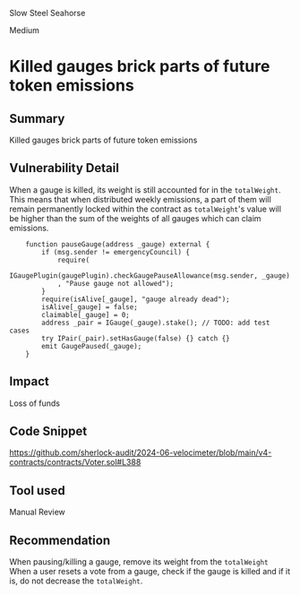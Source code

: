 Slow Steel Seahorse

Medium

# Killed gauges brick parts of future token emissions

## Summary
Killed gauges brick parts of future token emissions

## Vulnerability Detail
When a gauge is killed, its weight is still accounted for in the `totalWeight`. This means that when distributed weekly emissions, a part of them will remain permanently locked within the contract as `totalWeight`'s value will be higher than the sum of the weights of all gauges which can claim emissions.

```solidity
    function pauseGauge(address _gauge) external {
        if (msg.sender != emergencyCouncil) {
            require(
                IGaugePlugin(gaugePlugin).checkGaugePauseAllowance(msg.sender, _gauge)
            , "Pause gauge not allowed");
        }
        require(isAlive[_gauge], "gauge already dead");
        isAlive[_gauge] = false;
        claimable[_gauge] = 0;
        address _pair = IGauge(_gauge).stake(); // TODO: add test cases
        try IPair(_pair).setHasGauge(false) {} catch {}
        emit GaugePaused(_gauge);
    }
```

## Impact
Loss of funds


## Code Snippet
https://github.com/sherlock-audit/2024-06-velocimeter/blob/main/v4-contracts/contracts/Voter.sol#L388

## Tool used

Manual Review

## Recommendation
When pausing/killing a gauge, remove its weight from the `totalWeight` When a user resets a vote from a gauge, check if the gauge is killed and if it is, do not decrease the `totalWeight`. 